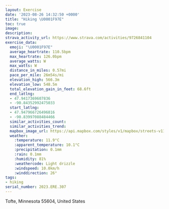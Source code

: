 ```yaml
---
layout: Exercise
date: '2023-08-26 14:32:50 +0000'
title: "Hiking \U0001F97E"
toc: true
image:
description:
strava_activity_url: https://www.strava.com/activities/9726841104
exercise_data:
  emoji: "\U0001F97E"
  average_heartrate: 110.5bpm
  max_heartrate: 126.0bpm
  average_watts: W
  max_watts: W
  distance_in_miles: 0.57mi
  pace_per_mile: 26m54s/mi
  elevation_high: 566.3m
  elevation_low: 548.5m
  total_elevation_gain_in_feet: 68.6ft
  end_latlng:
  - 47.9417369607836
  - -90.84352992475033
  start_latlng:
  - 47.947966726496816
  - -90.83997088484466
  similar_activities_count:
  similar_activities_trend:
  mapbox_image_url: https://api.mapbox.com/styles/v1/mapbox/streets-v11/static/path-5+787af2-1.0(uoscHjemiPLGNCd%40Af%40PVR%5Ex%40JFRF%60%40%60%40THVCVKb%40If%40S%5CAz%40QHELg%40BCD%3FZh%40LBz%40z%40NZPr%40N%5CNv%40Pd%40ZZLRp%40p%40v%40jA),pin-s-s+e5b22e(-90.84006,47.94635),pin-s-f+89ae00(-90.84260999999998,47.94217999999999)/auto/800x800?access_token=pk.eyJ1Ijoiam9zaGJlY2ttYW4iLCJhIjoiY205eWR2aDd1MWZ6djJrbXc4a3M0bWZleiJ9.XiG9OWkNcZk2QzjJbxLB4A
  weather:
    :temperature: 11.9°C
    :apparent_temperature: 10.1°C
    :precipitation: 0.1mm
    :rain: 0.1mm
    :humidity: 81%
    :weathercode: Light drizzle
    :windspeed: 10.0km/h
    :winddirection: 26°
tags:
- hiking
serial_number: 2023.ERE.307
---
```

Tofte, Minnesota 55604, United States

